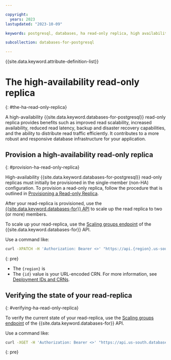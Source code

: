 ```yaml
---

copyright:
  years: 2023
lastupdated: "2023-10-09"

keywords: postgresql, databases, ha read-only replica, high availability read-only replica, resync, promote, cross-region replication, postgres replica, postgresql replica, leader deployment, read replica, data member, replication status

subcollection: databases-for-postgresql

---
```


{{site.data.keyword.attribute-definition-list}}

# The high-availability read-only replica
{: #the-ha-read-only-replica}

A high-availability {{site.data.keyword.databases-for-postgresql}} read-only replica provides benefits such as improved read scalability, increased availability, reduced read latency, backup and disaster recovery capabilities, and the ability to distribute read traffic efficiently. It contributes to a more robust and responsive database infrastructure for your application.

## Provision a high-availability read-only replica
{: #provision-ha-read-only-replica}

High-availability {{site.data.keyword.databases-for-postgresql}} read-only replicas must initially be provisioned in the single-member (non-HA) configuration. To provision a read-only replica, follow the procedure that is outlined in [Provisioning a Read-only Replica](/docs/databases-for-postgresql?topic=databases-for-postgresql-read-only-replicas&interface=ui#read-only-replicas-provision).

After your read-replica is provisioned, use the [{{site.data.keyword.databases-for}} API](https://cloud.ibm.com/apidocs/cloud-databases-api/cloud-databases-api-v5#introduction) to scale up the read replica to two (or more) members.

To scale up your read-replica, use the [Scaling groups endpoint](https://cloud.ibm.com/apidocs/cloud-databases-api/cloud-databases-api-v5#setdeploymentscalinggroup) of the {{site.data.keyword.databases-for}} API.

Use a command like:

```sh
curl -XPATCH -H 'Authorization: Bearer <>' "https://api.{region}.us-south.databases.cloud.ibm.com/v5/ibm/deployments/{id}/groups/member" -d '{"members": {"allocation_count": 2}}'
```
{: pre}

- The `{region}` is 
- The `{id}` value is your URL-encoded CRN. For more information, see [Deployment IDs and CRNs](https://cloud.ibm.com/apidocs/cloud-databases-api/cloud-databases-api-v5#deployment-ids-and-crns).

## Verifying the state of your read-replica
{: #verifying-ha-read-only-replica}

To verify the current state of your read-replica, use the [Scaling groups endpoint](https://cloud.ibm.com/apidocs/cloud-databases-api/cloud-databases-api-v5#listdeploymentscalinggroups) of the {{site.data.keyword.databases-for}} API.

Use a command like:

```sh
curl -XGET -H 'Authorization: Bearer <>' "https://api.us-south.databases.cloud.ibm.com/v5/ibm/deployments/{id}/groups"
```
{: pre}
